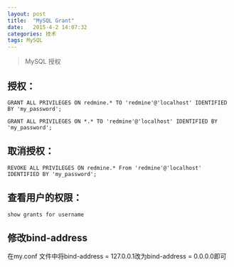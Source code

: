 ```yaml
---
layout: post
title:  "MySQL Grant"
date:   2015-4-2 14:07:32
categories: 技术
tags: MySQL
---
```

> MySQL 授权

## 授权：
	
	GRANT ALL PRIVILEGES ON redmine.* TO 'redmine'@'localhost' IDENTIFIED BY 'my_password';

	GRANT ALL PRIVILEGES ON *.* TO 'redmine'@'localhost' IDENTIFIED BY 'my_password';

## 取消授权：
	REVOKE ALL PRIVILEGES ON redmine.* From 'redmine'@'localhost' IDENTIFIED BY 'my_password';

## 查看用户的权限：
	
	show grants for username
## 修改bind-address

在my.conf 文件中将bind-address = 127.0.0.1改为bind-address = 0.0.0.0即可

[jekyll]:      http://jekyllrb.com
[jekyll-gh]:   https://github.com/jekyll/jekyll
[jekyll-help]: https://github.com/jekyll/jekyll-help
